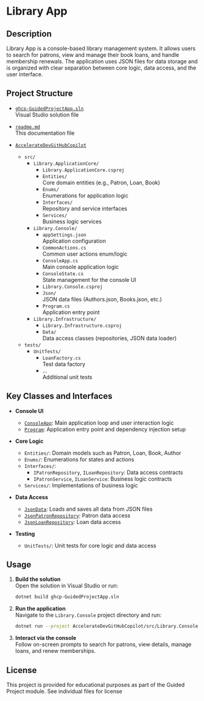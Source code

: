 # Library App

## Description

Library App is a console-based library management system. It allows users to search for patrons, view and manage their book loans, and handle membership renewals. The application uses JSON files for data storage and is organized with clear separation between core logic, data access, and the user interface.

## Project Structure

- [`ghcp-GuidedProjectApp.sln`](ghcp-GuidedProjectApp.sln )  
  Visual Studio solution file

- [`readme.md`](readme.md )  
  This documentation file

- [`AccelerateDevGitHubCopilot`](AccelerateDevGitHubCopilot )
  - `src/`
    - `Library.ApplicationCore/`
      - `Library.ApplicationCore.csproj`
      - `Entities/`  
        Core domain entities (e.g., Patron, Loan, Book)
      - `Enums/`  
        Enumerations for application logic
      - `Interfaces/`  
        Repository and service interfaces
      - `Services/`  
        Business logic services
    - `Library.Console/`
      - `appSettings.json`  
        Application configuration
      - `CommonActions.cs`  
        Common user actions enum/logic
      - `ConsoleApp.cs`  
        Main console application logic
      - `ConsoleState.cs`  
        State management for the console UI
      - `Library.Console.csproj`
      - `Json/`  
        JSON data files (Authors.json, Books.json, etc.)
      - `Program.cs`  
        Application entry point
    - `Library.Infrastructure/`
      - `Library.Infrastructure.csproj`
      - `Data/`  
        Data access classes (repositories, JSON data loader)
  - `tests/`
    - `UnitTests/`
      - `LoanFactory.cs`  
        Test data factory
      - ...  
        Additional unit tests

## Key Classes and Interfaces

- **Console UI**
  - [`ConsoleApp`](AccelerateDevGitHubCopilot/src/Library.Console/ConsoleApp.cs ): Main application loop and user interaction logic
  - [`Program`](AccelerateDevGitHubCopilot/src/Library.Console/Program.cs ): Application entry point and dependency injection setup

- **Core Logic**
  - `Entities/`: Domain models such as Patron, Loan, Book, Author
  - `Enums/`: Enumerations for states and actions
  - `Interfaces/`: 
    - `IPatronRepository`, `ILoanRepository`: Data access contracts
    - `IPatronService`, `ILoanService`: Business logic contracts
  - `Services/`: Implementations of business logic

- **Data Access**
  - [`JsonData`](AccelerateDevGitHubCopilot/src/Library.Infrastructure/Data/JsonData.cs ): Loads and saves all data from JSON files
  - [`JsonPatronRepository`](AccelerateDevGitHubCopilot/src/Library.Infrastructure/Data/JsonPatronRepository.cs ): Patron data access
  - [`JsonLoanRepository`](AccelerateDevGitHubCopilot/src/Library.Infrastructure/Data/JsonLoanRepository.cs ): Loan data access

- **Testing**
  - `UnitTests/`: Unit tests for core logic and data access

## Usage

1. **Build the solution**  
   Open the solution in Visual Studio or run:
   ```sh
   dotnet build ghcp-GuidedProjectApp.sln
   ```

2. **Run the application**  
   Navigate to the `Library.Console` project directory and run:
   ```sh
   dotnet run --project AccelerateDevGitHubCopilot/src/Library.Console/Library.Console.csproj
   ```

3. **Interact via the console**  
   Follow on-screen prompts to search for patrons, view details, manage loans, and renew memberships.

## License

This project is provided for educational purposes as part of the Guided Project module. See individual files for license
